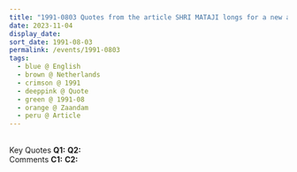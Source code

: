 ```yaml
---
title: "1991-0803 Quotes from the article SHRI MATAJI longs for a new awareness of human beings -- Everything is business oriented by Marjan Van Den berg published in Typhoon newspaper after a Press Conference, Āśhram, De Weer Street 128, Zaandam (18 kms NW of Amsterdam), Netherlands"
date: 2023-11-04
display_date: 
sort_date: 1991-08-03
permalink: /events/1991-0803
tags:
  - blue @ English
  - brown @ Netherlands
  - crimson @ 1991
  - deeppink @ Quote
  - green @ 1991-08
  - orange @ Zaandam
  - peru @ Article
---
```


<br>

<wave-list>
  <list-title color="DarkSeaGreen" width="55">Key Quotes</list-title>
  <list-item color="BlanchedAlmond" width="280"><b>Q1:</b> <i></i></list-item>
  <list-item color="Lavender" width="280"><b>Q2:</b> <i></i></list-item>
</wave-list>

<br>

<wave-list>
  <list-title color="DarkSeaGreen" width="55">Comments</list-title>
  <list-item color="BlanchedAlmond" width="280"><b>C1:</b> <i></i></list-item>
  <list-item color="Lavender" width="280"><b>C2:</b> <i></i></list-item>
</wave-list>